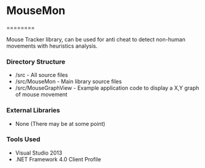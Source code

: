 # MouseMon
========

Mouse Tracker library, can be used for anti cheat to detect non-human movements with heuristics analysis.

### Directory Structure
- /src - All source files
- /src/MouseMon - Main library source files
- /src/MouseGraphView - Example application code to display a X,Y graph of mouse movement

### External Libraries
- None (There may be at some point)

### Tools Used
- Visual Studio 2013
- .NET Framework 4.0 Client Profile
